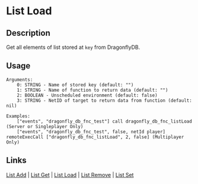 # List Load

## Description

Get all elements of list stored at `key` from DragonflyDB.

## Usage

```sqf
Arguments:
	0: STRING - Name of stored key (default: "")
	1: STRING - Name of function to return data (default: "")
	2: BOOLEAN - Unscheduled environment (default: false)
	3: STRING - NetID of target to return data from function (default: nil)

Examples:
	["events", "dragonfly_db_fnc_test"] call dragonfly_db_fnc_listLoad (Server or Singleplayer Only)
	["events", "dragonfly_db_fnc_test", false, netId player] remoteExecCall ["dragonfly_db_fnc_listLoad", 2, false] (Multiplayer Only)
```

## Links

[List Add](lists/listAdd.md) |
[List Get](lists/listGet.md) |
[List Load](lists/listLoad.md) |
[List Remove](lists/listRemove.md) |
[List Set](lists/listSet.md)
